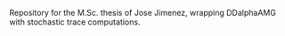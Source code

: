
Repository for the M.Sc. thesis of Jose Jimenez, wrapping DDalphaAMG with stochastic trace computations.
